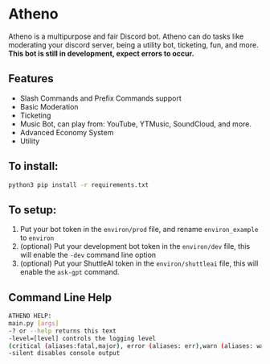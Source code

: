 # Atheno
Atheno is a multipurpose and fair Discord bot. Atheno can do tasks like moderating your discord server, being a utility bot, ticketing, fun, and more.
 **This bot is still in development, expect errors to occur.**
## Features
* Slash Commands and Prefix Commands support
* Basic Moderation
* Ticketing
* Music Bot, can play from: YouTube, YTMusic, SoundCloud, and more.
* Advanced Economy System
* Utility

## To install:
```bash
python3 pip install -r requirements.txt
```

## To setup:
1. Put your bot token in the `environ/prod` file, and rename `environ_example` to `environ`
2. (optional) Put your development bot token in the `environ/dev` file, this will enable the `-dev` command line option
3. (optional) Put your ShuttleAI token in the `environ/shuttleai` file, this will enable the `ask-gpt` command.

## Command Line Help
```bash
ATHENO HELP:
main.py [args]
-? or --help returns this text
-level=[level] controls the logging level
(critical (aliases:fatal,major), error (aliases: err),warn (aliases: warning),info (aliases: information),debug (alises:verbose))
-silent disables console output
```